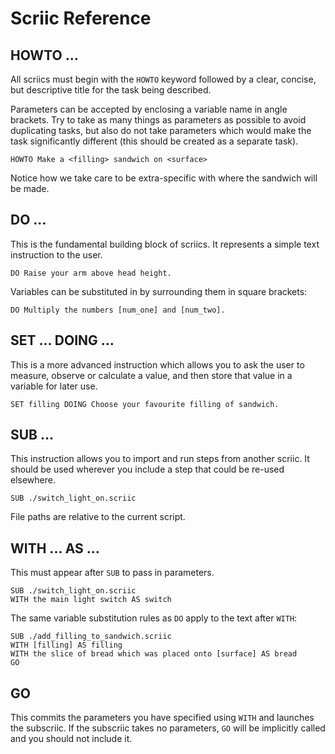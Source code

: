 # Scriic Reference

## HOWTO ...

All scriics must begin with the `HOWTO` keyword followed by a clear, concise,
but descriptive title for the task being described.

Parameters can be accepted by enclosing a variable name in angle brackets. Try
to take as many things as parameters as possible to avoid duplicating tasks,
but also do not take parameters which would make the task significantly
different (this should be created as a separate task).

```
HOWTO Make a <filling> sandwich on <surface>
```

Notice how we take care to be extra-specific with where the sandwich will be
made.

## DO ...

This is the fundamental building block of scriics. It represents a simple text
instruction to the user.

```
DO Raise your arm above head height.
```

Variables can be substituted in by surrounding them in square brackets:

```
DO Multiply the numbers [num_one] and [num_two].
```

## SET ... DOING ...

This is a more advanced instruction which allows you to ask the user to measure,
observe or calculate a value, and then store that value in a variable for later
use.

```
SET filling DOING Choose your favourite filling of sandwich.
```

## SUB ...

This instruction allows you to import and run steps from another scriic. It
should be used wherever you include a step that could be re-used elsewhere.

```
SUB ./switch_light_on.scriic
```

File paths are relative to the current script.

## WITH ... AS ...

This must appear after `SUB` to pass in parameters.

```
SUB ./switch_light_on.scriic
WITH the main light switch AS switch
```

The same variable substitution rules as `DO` apply to the text after `WITH`:

```
SUB ./add_filling_to_sandwich.scriic
WITH [filling] AS filling
WITH the slice of bread which was placed onto [surface] AS bread
GO
```

## GO

This commits the parameters you have specified using `WITH` and launches the
subscriic. If the subscriic takes no parameters, `GO` will be implicitly called
and you should not include it.
